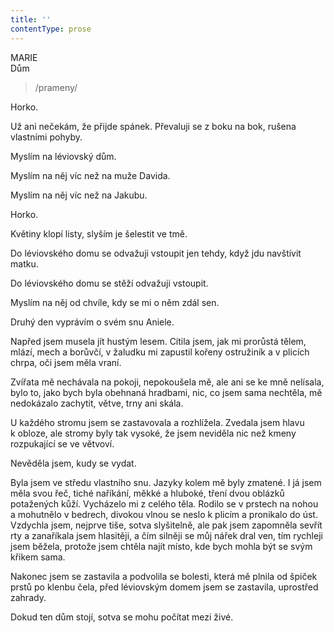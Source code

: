 ```yaml
---
title: ''
contentType: prose
---
```


<section>

MARIE  
Dům

> /prameny/

Horko.

Už ani nečekám, že přijde spánek. Převaluji se z boku na bok, rušena vlastními pohyby.

Myslím na léviovský dům.

Myslím na něj víc než na muže Davida.

Myslím na něj víc než na Jakubu.

</section>

<section>

Horko.

Květiny klopí listy, slyším je šelestit ve tmě.

</section>

<section>

Do léviovského domu se odvažuji vstoupit jen tehdy, když jdu navštívit matku.

Do léviovského domu se stěží odvažuji vstoupit.

</section>

<section>

Myslím na něj od chvíle, kdy se mi o něm zdál sen.

</section>

<section>

Druhý den vyprávím o svém snu Aniele.

</section>

<section>

Napřed jsem musela jít hustým lesem. Cítila jsem, jak mi prorůstá tělem, mlází, mech a borůvčí, v žaludku mi zapustil kořeny ostružiník a v plicích chrpa, oči jsem měla vraní.

Zvířata mě nechávala na pokoji, nepokoušela mě, ale ani se ke mně nelísala, bylo to, jako bych byla obehnaná hradbami, nic, co jsem sama nechtěla, mě nedokázalo zachytit, větve, trny ani skála.

U každého stromu jsem se zastavovala a rozhlížela. Zvedala jsem hlavu k obloze, ale stromy byly tak vysoké, že jsem neviděla nic než kmeny rozpukající se ve větvoví.

Nevěděla jsem, kudy se vydat.

Byla jsem ve středu vlastního snu. Jazyky kolem mě byly zmatené. I já jsem měla svou řeč, tiché naříkání, měkké a hluboké, tření dvou oblázků potažených kůží. Vycházelo mi z celého těla. Rodilo se v prstech na nohou a mohutnělo v bedrech, divokou vlnou se neslo k plicím a pronikalo do úst. Vzdychla jsem, nejprve tiše, sotva slyšitelně, ale pak jsem zapomněla sevřít rty a zanaříkala jsem hlasitěji, a čím silněji se můj nářek dral ven, tím rychleji jsem běžela, protože jsem chtěla najít místo, kde bych mohla být se svým křikem sama.

Nakonec jsem se zastavila a podvolila se bolesti, která mě plnila od špiček prstů po klenbu čela, před léviovským domem jsem se zastavila, uprostřed zahrady.

</section>

<section>

Dokud ten dům stojí, sotva se mohu počítat mezi živé.

</section>
